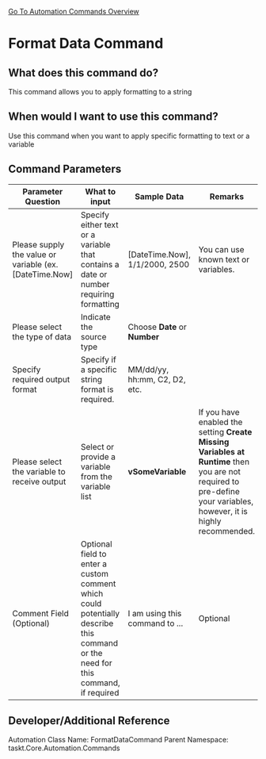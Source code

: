<!--TITLE: Format Data Command -->
<!-- SUBTITLE: a command in the Data Commands group. -->
[Go To Automation Commands Overview](/automation-commands)


# Format Data Command


## What does this command do?
This command allows you to apply formatting to a string


## When would I want to use this command?
Use this command when you want to apply specific formatting to text or a variable


## Command Parameters
| Parameter Question   	| What to input  	|  Sample Data 	| Remarks  	|
| ---                    | ---               | ---           | ---       |
|Please supply the value or variable (ex. [DateTime.Now]|Specify either text or a variable that contains a date or number requiring formatting|[DateTime.Now], 1/1/2000, 2500|You can use known text or variables.|
|Please select the type of data|Indicate the source type|Choose **Date** or **Number**||
|Specify required output format|Specify if a specific string format is required.|MM/dd/yy, hh:mm, C2, D2, etc.||
|Please select the variable to receive output|Select or provide a variable from the variable list|**vSomeVariable**|If you have enabled the setting **Create Missing Variables at Runtime** then you are not required to pre-define your variables, however, it is highly recommended.|
|Comment Field (Optional)|Optional field to enter a custom comment which could potentially describe this command or the need for this command, if required|I am using this command to ...|Optional|


## Developer/Additional Reference
Automation Class Name: FormatDataCommand
Parent Namespace: taskt.Core.Automation.Commands
